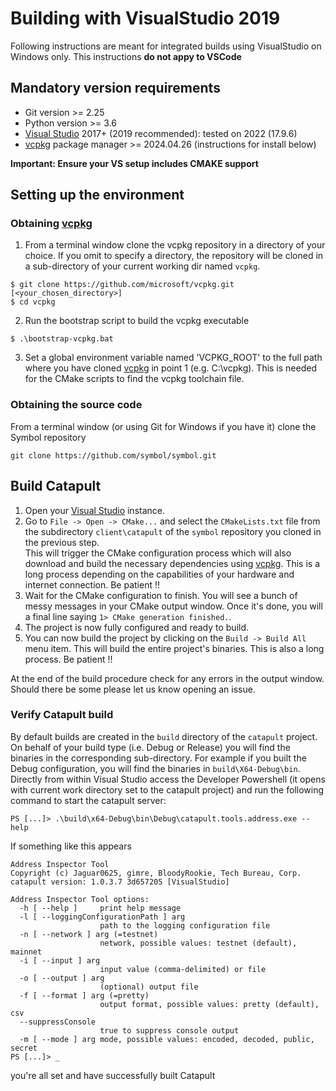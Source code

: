 [Visual Studio]: https://www.visualstudio.com/downloads
[vcpkg]: https://github.com/microsoft/vcpkg

# Building with VisualStudio 2019

Following instructions are meant for integrated builds using VisualStudio on Windows only. This instructions **do not appy to VSCode**

## Mandatory version requirements
- Git version >= 2.25
- Python version >= 3.6
- [Visual Studio] 2017+ (2019 recommended): tested on 2022 (17.9.6)
- [vcpkg] package manager >= 2024.04.26 (instructions for install below)

**Important: Ensure your VS setup includes CMAKE support**

## Setting up the environment

### Obtaining [vcpkg]

1. From a terminal window clone the vcpkg repository in a directory of your choice. If you omit to specify a directory, the repository will be cloned in a sub-directory of your current working dir named `vcpkg`.

```shell
$ git clone https://github.com/microsoft/vcpkg.git [<your_chosen_directory>]
$ cd vcpkg
```

2. Run the bootstrap script to build the vcpkg executable
```shell
$ .\bootstrap-vcpkg.bat
```

3. Set a global environment variable named 'VCPKG_ROOT' to the full path where you have cloned [vcpkg] in point 1 (e.g. C:\vcpkg). This is needed for the CMake scripts to find the vcpkg toolchain file.

### Obtaining the source code
From a terminal window (or using Git for Windows if you have it) clone the Symbol repository
```shell
git clone https://github.com/symbol/symbol.git
```

## Build Catapult

1. Open your [Visual Studio] instance.
2. Go to `File -> Open -> CMake...` and select the `CMakeLists.txt` file from the subdirectory `client\catapult` of the `symbol` repository you cloned in the previous step.							
This will trigger the CMake configuration process which will also download and build the necessary dependencies using [vcpkg]. This is a long process depending on the capabilities of your hardware and internet connection. Be patient !!
3. Wait for the CMake configuration to finish. You will see a bunch of messy messages in your CMake output window. Once it's done, you will a final line saying `1> CMake generation finished.`.	
4. The project is now fully configured and ready to build. 
5. You can now build the project by clicking on the `Build -> Build All` menu item. This will build the entire project's binaries. This is also a long process. Be patient !!

At the end of the build procedure check for any errors in the output window. Should there be some please let us know opening an issue.

### Verify Catapult build

By default builds are created in the `build` directory of the `catapult` project. On behalf of your build type (i.e. Debug or Release) you will find the binaries in the corresponding sub-directory. For example if you built the Debug configuration, you will find the binaries in `build\X64-Debug\bin`.
Directly from within Visual Studio access the Developer Powershell (it opens with current work directory set to the catapult project) and run the following command to start the catapult server:
```shell
PS [...]> .\build\x64-Debug\bin\Debug\catapult.tools.address.exe --help
```
If something like this appears
```shell
Address Inspector Tool
Copyright (c) Jaguar0625, gimre, BloodyRookie, Tech Bureau, Corp.
catapult version: 1.0.3.7 3d657205 [VisualStudio]

Address Inspector Tool options:
  -h [ --help ]     print help message
  -l [ --loggingConfigurationPath ] arg
                    path to the logging configuration file
  -n [ --network ] arg (=testnet)
                    network, possible values: testnet (default), mainnet
  -i [ --input ] arg
                    input value (comma-delimited) or file
  -o [ --output ] arg
                    (optional) output file
  -f [ --format ] arg (=pretty)
                    output format, possible values: pretty (default), csv
  --suppressConsole
                    true to suppress console output
  -m [ --mode ] arg mode, possible values: encoded, decoded, public, secret
PS [...]> _
```
you're all set and have successfully built Catapult